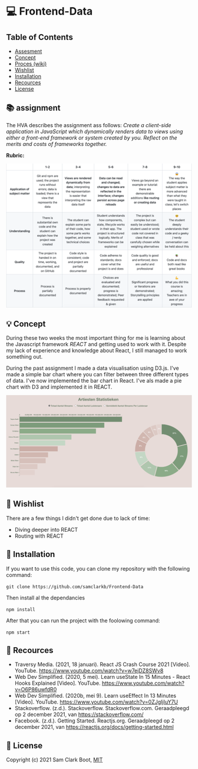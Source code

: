 # :computer: Frontend-Data

## Table of Contents 
* [Assesment](https://github.com/samclarkb/frontend-applications#books-assessment)
* [Concept](https://github.com/samclarkb/frontend-applications#bulb-concept)
* [Proces (wiki)](https://github.com/samclarkb/frontend-applications#bulb-concept)
* [Wishlist](https://github.com/samclarkb/frontend-applications#memo-wishlist)
* [Installation](https://github.com/samclarkb/frontend-applications#wrench-installation)
* [Recources](https://github.com/samclarkb/frontend-applications#mag_right-recources)
* [License](https://github.com/samclarkb/frontend-applications#bookmark-license)

## :books: assignment 
The HVA describes the assignment ass follows: *Create a client-side application in JavaScript which dynamically renders data to views using either a front-end framework or system created by you. Reflect on the merits and costs of frameworks together.*

**Rubric:** 

<img width="803" alt="eind verise" src="https://github.com/samclarkb/frontend-applications/blob/main/images/rubricFApplications.png">

## :bulb: Concept
During these two weeks the most important thing for me is learning about the Javascript framework *REACT* and getting used to work with it. Despite my lack of experience and knowledge about React, I still managed to work something out.

During the past assignment I made a data visualisation using D3.js. I've made a simple bar chart where you can filter between three different types of data. I've now implemented the bar chart in React. I've als made a pie chart with D3 and implemented it in REACT.

<img width="803" alt="eind verise" src="https://github.com/samclarkb/frontend-applications/blob/main/images/voorbeeldFApplications.png">

## :memo: Wishlist
There are a few things I didn't get done due to lack of time:
* Diving deeper into REACT 
* Routing with REACT

## :wrench: Installation
If you want to use this code, you can clone my repository with the following command:

`git clone https://github.com/samclarkb/Frontend-Data`

Then install al the dependancies

`npm install`

After that you can run the project with the foolowing command:

`npm start`

## :mag_right: Recources 
-  Traversy Media. (2021, 18 januari). React JS Crash Course 2021 [Video]. YouTube. https://www.youtube.com/watch?v=w7ejDZ8SWv8
-  Web Dev Simplified. (2020, 5 mei). Learn useState In 15 Minutes - React Hooks Explained [Video]. YouTube. https://www.youtube.com/watch?v=O6P86uwfdR0
-  Web Dev Simplified. (2020b, mei 9). Learn useEffect In 13 Minutes [Video]. YouTube. https://www.youtube.com/watch?v=0ZJgIjIuY7U
-  Stackoverflow. (z.d.). Stackoverflow. Stackoverflow.com. Geraadpleegd op 2 december 2021, van https://stackoverflow.com/
-  Facebook. (z.d.). Getting Started. Reactjs.org. Geraadpleegd op 2 december 2021, van https://reactjs.org/docs/getting-started.html

## :bookmark: License 
Copyright (c) 2021 Sam Clark Boot, [MIT](https://github.com/samclarkb/frontend-applications/blob/main/LICENSE)
